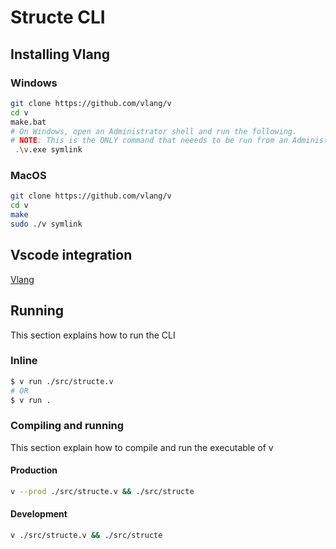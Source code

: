 # Structe CLI

## Installing Vlang

### Windows
```sh
git clone https://github.com/vlang/v
cd v
make.bat
# On Windows, open an Administrator shell and run the following.
# NOTE: This is the ONLY command that neeeds to be run from an Administrator shell.
 .\v.exe symlink
```

### MacOS

```sh
git clone https://github.com/vlang/v
cd v
make
sudo ./v symlink
```

## Vscode integration

[Vlang](https://marketplace.visualstudio.com/items?itemName=vlanguage.vscode-vlang)

## Running
This section explains how to run the CLI

### Inline
```sh
$ v run ./src/structe.v
# OR 
$ v run .
```

### Compiling and running

This section explain how to compile and run the executable of v
#### Production
```sh
v --prod ./src/structe.v && ./src/structe
```
#### Development
```sh
v ./src/structe.v && ./src/structe
```